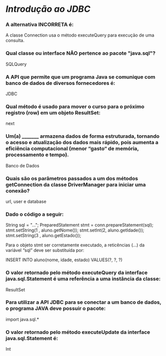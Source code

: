 # **_Introdução ao JDBC_**

### A alternativa INCORRETA é:
A classe Connection usa o método executeQuery para execução de uma consulta.


### Qual classe ou interface NÃO pertence ao pacote "java.sql"?


SQLQuery
### A API que permite que um programa Java se comunique com banco de dados de diversos fornecedores é:

JDBC

### Qual método é usado para mover o curso para o próximo registro (row) em um objeto ResultSet:
next

### Um(a) _______ armazena dados de forma estruturada, tornando o acesso e atualização dos dados mais rápido, pois aumenta a eficiência computacional (menor “gasto“ de memória, processamento e tempo).

Banco de Dados

### Quais são os parâmetros passados a um dos métodos getConnection da classe DriverManager para iniciar uma conexão?
url, user e database


### Dado o código a seguir:

String sql = "...";
PreparedStatement stmt = conn.prepareStatement(sql);
stmt.setString(1 , aluno.getNome());
stmt.setInt(2, aluno.getIdade());
stmt.setString(3 , aluno.getEstado());

Para o objeto stmt ser corretamente executado, a reticências (...) da variável “sql” deve ser substituída por:

INSERT INTO aluno(nome, idade, estado) VALUES(?, ?, ?)

### O valor retornado pelo método executeQuery da interface java.sql.Statement é uma referência a uma instância da classe:
ResultSet

### Para utilizar a API JDBC para se conectar a um banco de dados, o programa JAVA deve possuir o pacote:
import java.sql.*


### O valor retornado pelo método executeUpdate da interface java.sql.Statement é:
Int
